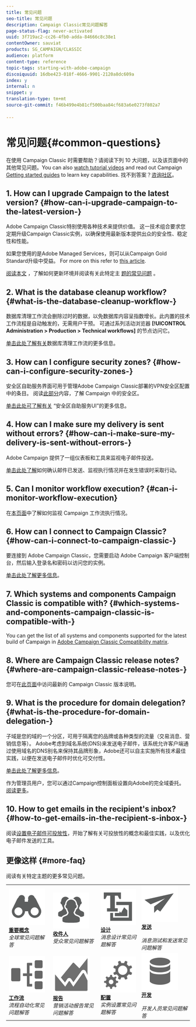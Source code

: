 ```yaml
---
title: 常见问题
seo-title: 常见问题
description: Campaign Classic常见问题解答
page-status-flag: never-activated
uuid: 3f719ac2-cc26-4fb0-adda-84666c8c38e1
contentOwner: sauviat
products: SG_CAMPAIGN/CLASSIC
audience: platform
content-type: reference
topic-tags: starting-with-adobe-campaign
discoiquuid: 16dbe423-018f-4666-9901-2120a8dc609a
index: y
internal: n
snippet: y
translation-type: tm+mt
source-git-commit: f46b499e4b81cf500baa84cf683a6e0273f802a7

---
```



# 常见问题{#common-questions}

在使用 Campaign Classic 时需要帮助？请阅读下列 10 大问题，以及该页面中的其他常见问题。You can also [watch tutorial videos](https://docs.adobe.com/content/help/en/campaign-learn/campaign-classic-tutorials/overview.html) and read out Campaign [Getting started guides](../../platform/using/tutorials.md#step-by-step-guides) to learn key capabilities. 找不到答案？[咨询社区](https://forums.adobe.com/community/experience-cloud/marketing-cloud/campaign)。

## 1. How can I upgrade Campaign to the latest version? {#how-can-i-upgrade-campaign-to-the-latest-version-}

Adobe Campaign Classic特别使用各种技术来提供价值。 这一技术组合要求您定期升级Campaign Classic实例，以确保使用最新版本提供出众的安全性、稳定性和性能。

如果您使用的是Adobe Managed Services，则可以从Campaign Gold Standard升级中受益。 For more on this refer to [this article](https://helpx.adobe.com/campaign/kb/gold-standard.html).

[阅读本文](https://helpx.adobe.com/campaign/kb/acc-build-upgrade.html) ，了解如何更新环境并阅读有关此特定主 [题的常见问题](https://helpx.adobe.com/campaign/kb/build-upgrade-faq.html) 。

## 2. What is the database cleanup workflow? {#what-is-the-database-cleanup-workflow-}

数据库清理工作流会删除过时的数据，以免数据库内容呈指数增长。此内置的技术工作流程是自动触发的，无需用户干预。 可通过系列活动浏览器 **[!UICONTROL Administration > Production > Technical workflows]** 的节点访问它。

[单击此处了解有关](../../production/using/database-cleanup-workflow.md)数据库清理工作流的更多信息。

## 3. How can I configure security zones? {#how-can-i-configure-security-zones-}

安全区自助服务界面可用于管理Adobe Campaign Classic部署的VPN安全区配置中的条目。 阅读[此部分](../../installation/using/configuring-campaign-server.md#defining-security-zones)内容，了解 Campaign 中的安全区。

[单击此处可了解有关](https://helpx.adobe.com/campaign/kb/configuring-security-zones-self-service.html) “安全区自助服务UI”的更多信息。

## 4. How can I make sure my delivery is sent without errors? {#how-can-i-make-sure-my-delivery-is-sent-without-errors-}

Adobe Campaign 提供了一组仪表板和工具来监视电子邮件投送。

[单击此处了解](../../delivery/using/monitoring-a-delivery.md)如何确认邮件已发送、监视执行情况并在发生错误时采取行动。

## 5. Can I monitor workflow execution? {#can-i-monitor-workflow-execution}

在[本页面](../../workflow/using/executing-a-workflow.md)中了解如何监视 Campaign 工作流执行情况。

## 6. How can I connect to Campaign Classic? {#how-can-i-connect-to-campaign-classic-}

要连接到 Adobe Campaign Classic，您需要启动 Adobe Campaign 客户端控制台，然后输入登录名和密码以访问您的实例。

[单击此处了解更多信息](../../platform/using/launching-adobe-campaign.md)。

## 7. Which systems and components Campaign Classic is compatible with? {#which-systems-and-components-campaign-classic-is-compatible-with-}

You can get the list of all systems and components supported for the latest build of Campaign in [Adobe Campaign Classic Compatibility matrix](https://helpx.adobe.com/campaign/kb/compatibility-matrix.html).

## 8. Where are Campaign Classic release notes? {#where-are-campaign-classic-release-notes-}

您可在[此页面](https://docs.adobe.com/content/help/en/campaign-classic/using/release-notes/latest-release.html)中访问最新的 Campaign Classic 版本说明。

## 9. What is the procedure for domain delegation? {#what-is-the-procedure-for-domain-delegation-}

子域是您的域的一个分区，可用于隔离您的品牌或各种类型的流量（交易消息、营销信息等）。
Adobe考虑到域名系统(DNS)来发送电子邮件，该系统允许客户端通过使用域名的DNS别名来保持其品牌形象，Adobe还可以自主实施所有技术最佳实践，以便在发送电子邮件时优化可交付性。

[单击此处了解更多信息](https://helpx.adobe.com/campaign/kb/domain-name-delegation.html)。

作为管理员用户，您可以通过Campaign控制面板设置向Adobe的完全域委托。 [阅读更多](https://docs.adobe.com/content/help/en/control-panel/using/subdomains-and-certificates/subdomains-branding.html)。

## 10. How to get emails in the recipient&#39;s inbox? {#how-to-get-emails-in-the-recipient-s-inbox-}

阅读[设置电子邮件可投放性](https://helpx.adobe.com/campaign/kb/acc-deliverability.html)，开始了解有关可投放性的概念和最佳实践，以及优化电子邮件发送的工具。

## 更像这样 {#more-faq}

阅读有关特定主题的更多常见问题。

<table>
<tr>
<td>
        <a href="../../platform/using/faq-key-concepts.md"><img alt="条件" src="assets/icon_start.png"/></a>
        <div><a href="../../platform/using/faq-key-concepts.md"><strong>重要概念</strong></a></div>
        <em>全球常见问题解答</em>
    </td>
    <td>
        <a href="../../platform/using/faq-audiences.md"><img alt="条件" src="assets/icon_audience.png"/></a>
        <div><a href="../../platform/using/faq-audiences.md"><strong>收件人</strong></a></div>
        <em>受众常见问题解答</em>
    </td>
    <td>
        <a href="../../platform/using/faq-designing.md"><img alt="条件" src="assets/icon_content.png"/></a>
        <div><a href="../../platform/using/faq-designing.md"><strong>设计</strong></a></div>
        <em>消息设计常见问题解答</em>
    </td>
    <td>
        <a href="../../platform/using/faq-messages.md"><img alt="条件" src="assets/icon_delivery.png"/></a>
        <div><a href="../../platform/using/faq-messages.md"><strong>发送</strong></a></div>
        <br/><em>消息测试和发送常见问题解答</em>
    </td>
</tr>
<tr>
    <td>
        <a href="../../platform/using/faq-workflows.md"><img alt="条件" src="assets/icon_process.png"/></a>
        <div><a href="../../platform/using/faq-workflows.md"><strong>工作流</strong></a></div>
        <em>流程自动化常见问题解答</em>
    </td>
    <td>
        <a href="../../platform/using/faq-reporting.md"><img alt="条件" src="assets/icon_report.png"/></a>
        <div><a href="../../platform/using/faq-reporting.md"><strong>报告</strong></a></div>
        <em>营销活动报告常见问题解答</em>
    </td>
    <td>
        <a href="../../platform/using/faq-campaign-config.md"><img alt="条件" src="assets/icon_config.png"/></a>
        <div><a href="../../platform/using/faq-campaign-config.md"><strong>配置</strong></a></div>
        <em>实例设置常见问题解答</em>
    </td>
    <td>
        <a href="../../platform/using/faq-developers.md"><img alt="条件" src="assets/icon_server.png"/></a>
        <div><a href="../../platform/using/faq-developers.md"><strong>开发</strong></a></div>
        <br/><em>开发人员常见问题解答</em>
    </td>
    </tr></table>
